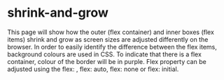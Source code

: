 # shrink-and-grow

This page will show how the outer (flex container) and inner boxes (flex items) shrink and grow as screen sizes are adjusted differently on the browser.
In order to easily identify the difference between the flex items, background colours are used in CSS. To indicate that there is a flex container, colour
of the border will be in purple. Flex property can be adjusted using the flex: <positive-number>, flex: auto, flex: none or flex: initial. 
